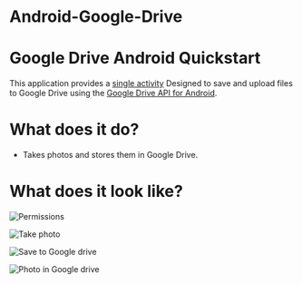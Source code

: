# Android-Google-Drive




# Google Drive Android Quickstart

This application provides a
[single activity](src/com/jorgesys/googledrive/MainActivity.java)
Designed to save and upload files to Google Drive using the [Google Drive API for Android](https://developers.google.com/drive/android).

# What does it do?

* Takes photos and stores them in Google Drive.

# What does it look like?

![Permissions](https://i.stack.imgur.com/EZsY1.png)


![Take photo](https://i.stack.imgur.com/pwixO.png)


![Save to Google drive](https://i.stack.imgur.com/nQkZD.png)


![Photo in Google drive](https://i.stack.imgur.com/HAeIT.png)
